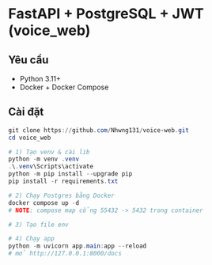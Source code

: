 # FastAPI + PostgreSQL + JWT (voice_web)

## Yêu cầu
- Python 3.11+
- Docker + Docker Compose

## Cài đặt

```powershell
git clone https://github.com/Nhwng131/voice-web.git
cd voice_web

# 1) Tạo venv & cài lib
python -m venv .venv
.\.venv\Scripts\activate
python -m pip install --upgrade pip
pip install -r requirements.txt

# 2) Chạy Postgres bằng Docker
docker compose up -d
# NOTE: compose map cổng 55432 -> 5432 trong container

# 3) Tạo file env

# 4) Chạy app
python -m uvicorn app.main:app --reload
# mở http://127.0.0.1:8000/docs
